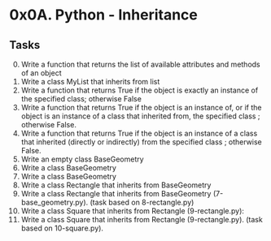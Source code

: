 # 0x0A. Python - Inheritance
## Tasks

0. Write a function that returns the list of available attributes and methods of an object
1. Write a class MyList that inherits from list
2. Write a function that returns True if the object is exactly an instance of the specified class; otherwise False
3. Write a function that returns True if the object is an instance of, or if the object is an instance of a class that inherited from, the specified class ; otherwise False.
4. Write a function that returns True if the object is an instance of a class that inherited (directly or indirectly) from the specified class ; otherwise False.
5. Write an empty class BaseGeometry
6. Write a class BaseGeometry
7. Write a class BaseGeometry
8. Write a class Rectangle that inherits from BaseGeometry
9. Write a class Rectangle that inherits from BaseGeometry (7-base_geometry.py). (task based on 8-rectangle.py)
10. Write a class Square that inherits from Rectangle (9-rectangle.py):
11. Write a class Square that inherits from Rectangle (9-rectangle.py). (task based on 10-square.py).
